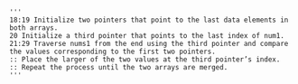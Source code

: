     '''
    18:19 Initialize two pointers that point to the last data elements in both arrays.
    20 Initialize a third pointer that points to the last index of num1.
    21:29 Traverse nums1 from the end using the third pointer and compare the values corresponding to the first two pointers.
    :: Place the larger of the two values at the third pointer’s index.
    :: Repeat the process until the two arrays are merged.
    '''